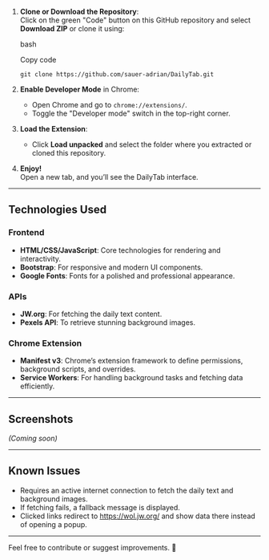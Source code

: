 
1.  **Clone or Download the Repository**:  
    Click on the green "Code" button on this GitHub repository and select **Download ZIP** or clone it using:
    
    bash
    
    Copy code
    
    `git clone https://github.com/sauer-adrian/DailyTab.git` 
    
2.  **Enable Developer Mode** in Chrome:
    
    -   Open Chrome and go to `chrome://extensions/`.
    -   Toggle the "Developer mode" switch in the top-right corner.
3.  **Load the Extension**:
    
    -   Click **Load unpacked** and select the folder where you extracted or cloned this repository.
4.  **Enjoy!**  
    Open a new tab, and you’ll see the DailyTab interface.
    

----------

## Technologies Used

### **Frontend**

-   **HTML/CSS/JavaScript**: Core technologies for rendering and interactivity.
-   **Bootstrap**: For responsive and modern UI components.
-   **Google Fonts**: Fonts for a polished and professional appearance.

### **APIs**

-   **JW.org**: For fetching the daily text content.
-   **Pexels API**: To retrieve stunning background images.

### **Chrome Extension**

-   **Manifest v3**: Chrome’s extension framework to define permissions, background scripts, and overrides.
-   **Service Workers**: For handling background tasks and fetching data efficiently.

----------

## Screenshots

_(Coming soon)_

----------

## Known Issues

-   Requires an active internet connection to fetch the daily text and background images.
-   If fetching fails, a fallback message is displayed.
-   Clicked links redirect to https://wol.jw.org/ and show data there instead of opening a popup.

----------

Feel free to contribute or suggest improvements. 🌟
